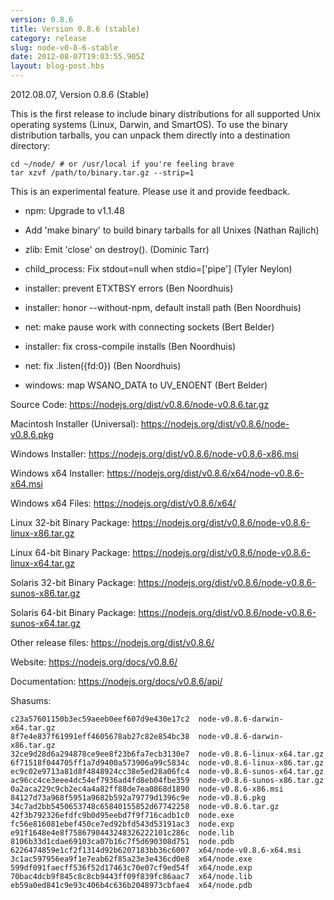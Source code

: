 ```yaml
---
version: 0.8.6
title: Version 0.8.6 (stable)
category: release
slug: node-v0-8-6-stable
date: 2012-08-07T19:03:55.905Z
layout: blog-post.hbs
---
```


2012.08.07, Version 0.8.6 (Stable)

This is the first release to include binary distributions for all
supported Unix operating systems (Linux, Darwin, and SmartOS). To use
the binary distribution tarballs, you can unpack them directly into a
destination directory:

```
cd ~/node/ # or /usr/local if you're feeling brave
tar xzvf /path/to/binary.tar.gz --strip=1
```

This is an experimental feature. Please use it and provide feedback.

* npm: Upgrade to v1.1.48

* Add 'make binary' to build binary tarballs for all Unixes (Nathan Rajlich)

* zlib: Emit 'close' on destroy(). (Dominic Tarr)

* child_process: Fix stdout=null when stdio=['pipe'] (Tyler Neylon)

* installer: prevent ETXTBSY errors (Ben Noordhuis)

* installer: honor --without-npm, default install path (Ben Noordhuis)

* net: make pause work with connecting sockets (Bert Belder)

* installer: fix cross-compile installs (Ben Noordhuis)

* net: fix .listen({fd:0}) (Ben Noordhuis)

* windows: map WSANO_DATA to UV_ENOENT (Bert Belder)

Source Code: https://nodejs.org/dist/v0.8.6/node-v0.8.6.tar.gz

Macintosh Installer (Universal): https://nodejs.org/dist/v0.8.6/node-v0.8.6.pkg

Windows Installer: https://nodejs.org/dist/v0.8.6/node-v0.8.6-x86.msi

Windows x64 Installer: https://nodejs.org/dist/v0.8.6/x64/node-v0.8.6-x64.msi

Windows x64 Files: https://nodejs.org/dist/v0.8.6/x64/

Linux 32-bit Binary Package: https://nodejs.org/dist/v0.8.6/node-v0.8.6-linux-x86.tar.gz

Linux 64-bit Binary Package: https://nodejs.org/dist/v0.8.6/node-v0.8.6-linux-x64.tar.gz

Solaris 32-bit Binary Package: https://nodejs.org/dist/v0.8.6/node-v0.8.6-sunos-x86.tar.gz

Solaris 64-bit Binary Package: https://nodejs.org/dist/v0.8.6/node-v0.8.6-sunos-x64.tar.gz

Other release files: https://nodejs.org/dist/v0.8.6/

Website: https://nodejs.org/docs/v0.8.6/

Documentation: https://nodejs.org/docs/v0.8.6/api/

Shasums:

```
c23a57601150b3ec59aeeb0eef607d9e430e17c2  node-v0.8.6-darwin-x64.tar.gz
8f7e4e837f61991eff4605678ab27c82e854bc38  node-v0.8.6-darwin-x86.tar.gz
32ce9d28d6a294878ce9ee8f23b6fa7ecb3130e7  node-v0.8.6-linux-x64.tar.gz
6f71518f044705ff1a7d9400a573906a99c5834c  node-v0.8.6-linux-x86.tar.gz
ec9c02e9713a81d8f4848924cc38e5ed28a06fc4  node-v0.8.6-sunos-x64.tar.gz
ac96cc4ce3eee4dc54ef7936ad4fd8eb04fbe359  node-v0.8.6-sunos-x86.tar.gz
0a2aca229c9cb2ec4a4a82ff88de7ea0868d1890  node-v0.8.6-x86.msi
84127d73a968f5951a9682b592a79779d1396c9e  node-v0.8.6.pkg
34c7ad2bb5450653748c65840155852d67742258  node-v0.8.6.tar.gz
42f3b792326efdfc9b0d95eebd7f9f716cadb1c0  node.exe
fc56e816081ebef450ce7ed92bfd543d53191ac3  node.exp
e91f1648e4e8f7586790443248326222101c286c  node.lib
8106b33d1cdae69103ca07b16c7f5d690308d751  node.pdb
6226474859e1cf2f1314d92b6207183bb36c6007  x64/node-v0.8.6-x64.msi
3c1ac597956ea9f1e7eab62f85a23e3e436cd0e8  x64/node.exe
599df091faecff536f52d17463c70e07cf9ed54f  x64/node.exp
70bac4dcb9f845c8c8cb9443ff09f839fc86aac7  x64/node.lib
eb59a0ed841c9e93c406b4c636b2048973cbfae4  x64/node.pdb
```
